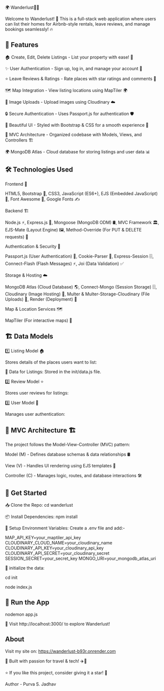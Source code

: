🌍 Wanderlust🏡✨

Welcome to Wanderlust! 🚀 This is a full-stack web application where users can list their homes for Airbnb-style rentals, leave reviews, and manage bookings seamlessly! 🔥

## 🚀 Features

🏠 Create, Edit, Delete Listings - List your property with ease! 📝

✨ User Authentication - Sign up, log in, and manage your account 🔑

⭐ Leave Reviews & Ratings - Rate places with star ratings and comments 💬

🗺️ Map Integration - View listing locations using MapTiler 🌍

📸 Image Uploads - Upload images using Cloudinary ☁️

🔒 Secure Authentication - Uses Passport.js for authentication 🛡️

🎨 Beautiful UI - Styled with Bootstrap & CSS for a smooth experience 💅

📂 MVC Architecture - Organized codebase with Models, Views, and Controllers 🏗️

🌍 MongoDB Atlas - Cloud database for storing listings and user data 📊

## 🛠️ Technologies Used

Frontend 🎨

HTML5, Bootstrap 🎀, CSS3, JavaScript (ES6+), EJS (Embedded JavaScript) 📜, Font Awesome 🎨, Google Fonts ✍️

Backend 🏗️

Node.js ⚡, Express.js 🚀, Mongoose (MongoDB ODM) 🛢️, MVC Framework 🏛️, EJS-Mate (Layout Engine) 🖼️, Method-Override (For PUT & DELETE requests) 🔄

Authentication & Security 🔐

Passport.js (User Authentication) 🔑, Cookie-Parser 🍪, Express-Session 🗄️, Connect-Flash (Flash Messages) ⚡, Joi (Data Validation) ✅

Storage & Hosting ☁️

MongoDB Atlas (Cloud Database) 🌎, Connect-Mongo (Session Storage) 🗄️, Cloudinary (Image Hosting) 📸, Multer & Multer-Storage-Cloudinary (File Uploads) 📂, Render (Deployment) 🚀

Map & Location Services 🗺️

MapTiler (For interactive maps) 📍

## 🏗️ Data Models

1️⃣ Listing Model 🏠

Stores details of the places users want to list:

📂 Data for Listings: Stored in the init/data.js file.

2️⃣ Review Model ⭐

Stores user reviews for listings:

3️⃣ User Model 👤

Manages user authentication:

## 📂 MVC Architecture 🏗️

The project follows the Model-View-Controller (MVC) pattern:

Model (M) - Defines database schemas & data relationships 🛢️

View (V) - Handles UI rendering using EJS templates 🎨

Controller (C) - Manages logic, routes, and database interactions 🛠️

## 🎉 Get Started

📥 Clone the Repo: cd wanderlust

📦 Install Dependencies: npm install

🔑 Setup Environment Variables: Create a .env file and add:-

MAP_API_KEY=your_maptiler_api_key
CLOUDINARY_CLOUD_NAME=your_cloudinary_name
CLOUDINARY_API_KEY=your_cloudinary_api_key
CLOUDINARY_API_SECRET=your_cloudinary_secret
SESSION_SECRET=your_secret_key
MONGO_URI=your_mongodb_atlas_uri

📂 initialize the data: 

cd init

node index.js

## 🚀 Run the App

nodemon app.js

📍 Visit http://localhost:3000/ to explore Wanderlust!

## About

Visit my site on: https://wanderlust-b93r.onrender.com

💙 Built with passion for travel & tech! ✈️🚀

⭐ If you like this project, consider giving it a star! 🌟

Author - Purva S. Jadhav